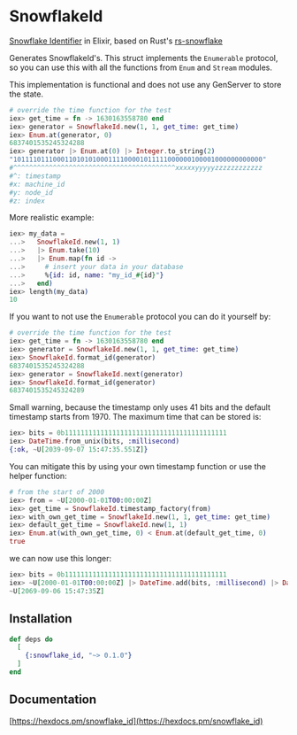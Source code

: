 # SnowflakeId

[Snowflake Identifier](https://en.wikipedia.org/wiki/Snowflake_ID) in Elixir, based on Rust's [rs-snowflake](https://crates.io/crates/rs-snowflake)

Generates SnowflakeId's. This struct implements the `Enumerable` protocol,
so you can use this with all the functions from `Enum` and `Stream` modules.

This implementation is functional and does not use any GenServer to store the state.

```elixir
# override the time function for the test
iex> get_time = fn -> 1630163558780 end
iex> generator = SnowflakeId.new(1, 1, get_time: get_time)
iex> Enum.at(generator, 0)
6837401535245324288
iex> generator |> Enum.at(0) |> Integer.to_string(2)
"101111011100011010101000111100001011111000000100001000000000000"
#^^^^^^^^^^^^^^^^^^^^^^^^^^^^^^^^^^^^^^^^^xxxxxyyyyyzzzzzzzzzzzz
#^: timestamp
#x: machine_id
#y: node_id
#z: index
```

More realistic example:

```elixir
iex> my_data =
...>   SnowflakeId.new(1, 1)
...>   |> Enum.take(10)
...>   |> Enum.map(fn id ->
...>     # insert your data in your database
...>     %{id: id, name: "my_id_#{id}"}
...>   end)
iex> length(my_data)
10
```

If you want to not use the `Enumerable` protocol you can do it yourself by:

```elixir
# override the time function for the test
iex> get_time = fn -> 1630163558780 end
iex> generator = SnowflakeId.new(1, 1, get_time: get_time)
iex> SnowflakeId.format_id(generator)
6837401535245324288
iex> generator = SnowflakeId.next(generator)
iex> SnowflakeId.format_id(generator)
6837401535245324289
```

Small warning, because the timestamp only uses 41 bits and the default timestamp starts from 1970. The maximum time that can be stored is:

```elixir
iex> bits = 0b11111111111111111111111111111111111111111
iex> DateTime.from_unix(bits, :millisecond)
{:ok, ~U[2039-09-07 15:47:35.551Z]}
```

You can mitigate this by using your own timestamp function or use the helper function:

```elixir
# from the start of 2000
iex> from = ~U[2000-01-01T00:00:00Z]
iex> get_time = SnowflakeId.timestamp_factory(from)
iex> with_own_get_time = SnowflakeId.new(1, 1, get_time: get_time)
iex> default_get_time = SnowflakeId.new(1, 1)
iex> Enum.at(with_own_get_time, 0) < Enum.at(default_get_time, 0)
true
```

we can now use this longer:

```elixir
iex> bits = 0b11111111111111111111111111111111111111111
iex> ~U[2000-01-01T00:00:00Z] |> DateTime.add(bits, :millisecond) |> DateTime.truncate(:second)
~U[2069-09-06 15:47:35Z]
```

## Installation

```elixir
def deps do
  [
    {:snowflake_id, "~> 0.1.0"}
  ]
end
```

## Documentation

[https://hexdocs.pm/snowflake_id](https://hexdocs.pm/snowflake_id)
